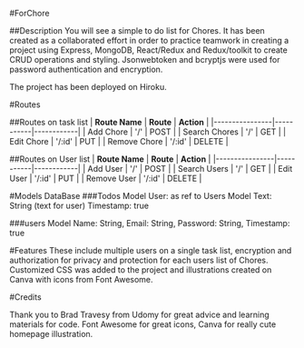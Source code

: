 <!-- #This readme file is for information purposes while writing this program.

##.env = 
NODE_ENV = development
PORT = 3030
MONGO_URI = mongodb+srv://Ramona:abcde@cluster0.vuwcmdh.mongodb.net/todos?retryWrites=true&w=majority
JWT_SECRET=ben

##.gitignore = 
node_modules
.env

##Dependencies installed in backend:
npm init (first) be sure to set your main folder to server.js 

##in For-Chore directory(for back end) =
npm i express dotenv mongoose colors 
npm i -D nodemon
npm i express-async-handler
npm i bcryptjs
npm i jsonwebtoken
npm i -D concurrently

#FrontEnd=
in for-Chore Directory:
npx create-react-app frontend --template redux
(if you get error message, try: npx create-react-app@latest --template redux)
go to package.json in for-chore directory scripts should look like:
    "start": "node backend/server.js",
    "server": "nodemon backend/server.js",
    "client": "npm start --prefix frontend"
    }
add proxy to package.json in frontend dir- add line after "version" and before "private" 
(about line 4)
"proxy": "http://localhost:3030", 

#in dir frontend
    npm i react-router-dom
    npm i react-icons
    npm i axios react-toastify -->


#ForChore

##Description
You will see a simple to do list for Chores. It has been created as a collaborated effort in order to practice teamwork in creating a project using Express, MongoDB, React/Redux and Redux/toolkit to create CRUD operations and styling. Jsonwebtoken and bcryptjs were used for password authentication and encryption.

The project has been deployed on Hiroku. 

#Routes

##Routes on task list
| **Route Name** | **Route** | **Action** |
|----------------|-----------|------------|
| Add Chore      | '/'       | POST       |
| Search Chores  | '/'       | GET        |
| Edit Chore     | '/:id'    | PUT        |
| Remove Chore   | '/:id'    | DELETE     |

##Routes on User list
| **Route Name** | **Route** | **Action** |
|----------------|-----------|------------|
| Add User       | '/'       | POST       |
| Search Users   | '/'       | GET        |
| Edit User      | '/:id'    | PUT        |
| Remove User    | '/:id'    | DELETE     |

#Models DataBase
###Todos Model
User: as ref to Users Model
Text: String (text for user)
Timestamp: true


###users Model
Name: String,
Email: String,
Password: String,
Timestamp: true





#Features
These include multiple users on a single task list, encryption and authorization for privacy and protection for each users list of Chores. Customized CSS was added to the project and illustrations created on Canva with icons from Font Awesome.

#Credits

Thank you to Brad Travesy from Udomy for great advice and learning materials for code. Font Awesome for great icons, Canva for really cute homepage illustration.    